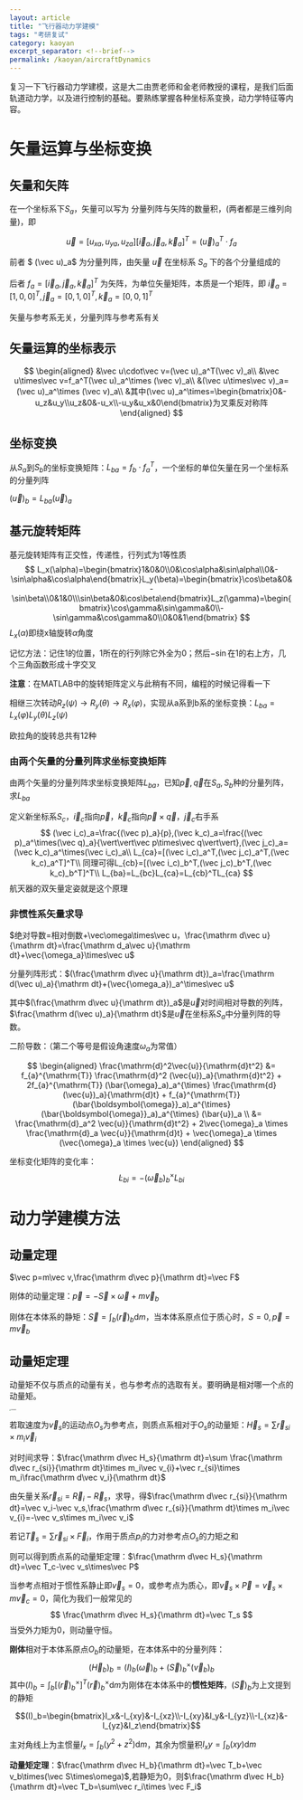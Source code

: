 ```yaml
---
layout: article
title: "飞行器动力学建模"
tags: "考研复试"
category: kaoyan
excerpt_separator: <!--brief-->
permalink: /kaoyan/aircraftDynamics
---
```

复习一下飞行器动力学建模，这是大二由贾老师和金老师教授的课程，是我们后面轨道动力学，以及进行控制的基础。要熟练掌握各种坐标系变换，动力学特征等内容。
<!--brief-->
# 矢量运算与坐标变换

## 矢量和矢阵

在一个坐标系下$S_a$，矢量可以写为 分量列阵与矢阵的数量积，(两者都是三维列向量)，即

$$
\vec u=[u_{xa},u_{ya},u_{za}][\vec i_a,\vec j_a,\vec k_a]^T=(\vec u)_a^T\cdot f_a
$$

前者 $ (\vec u)_a$ 为分量列阵，由矢量 $\vec u$ 在坐标系 $S_a$ 下的各个分量组成的

后者 $f_a=[\vec i_a,\vec j_a,\vec k_a]^T$ 为矢阵，为单位矢量矩阵，本质是一个矩阵，即 $\vec i_a=[1,0,0]^T,\vec j_a=[0,1,0]^T,\vec k_a=[0,0,1]^T$

矢量与参考系无关，分量列阵与参考系有关

## 矢量运算的坐标表示

$$
\begin{aligned}
&\vec u\cdot\vec v=(\vec u)_a^T(\vec v)_a\\
&\vec u\times\vec v=f_a^T(\vec u)_a^\times (\vec v)_a\\
&(\vec u\times\vec v)_a=(\vec u)_a^\times (\vec v)_a\\
&其中(\vec u)_a^\times=\begin{bmatrix}0&-u_z&u_y\\u_z&0&-u_x\\-u_y&u_x&0\end{bmatrix}为叉乘反对称阵
\end{aligned}
$$

## 坐标变换

从$S_a$到$S_b$的坐标变换矩阵：$L_{ba}=f_b\cdot f_a^T$，一个坐标的单位矢量在另一个坐标系的分量列阵

$(\vec u)_b=L_{ba}(\vec u)_a$

## 基元旋转矩阵

基元旋转矩阵有正交性，传递性，行列式为1等性质
$$
L_x(\alpha)=\begin{bmatrix}1&0&0\\0&\cos\alpha&\sin\alpha\\0&-\sin\alpha&\cos\alpha\end{bmatrix}L_y(\beta)=\begin{bmatrix}\cos\beta&0&-\sin\beta\\0&1&0\\\sin\beta&0&\cos\beta\end{bmatrix}L_z(\gamma)=\begin{bmatrix}\cos\gamma&\sin\gamma&0\\-\sin\gamma&\cos\gamma&0\\0&0&1\end{bmatrix}
$$
$L_x(\alpha)$即绕x轴旋转$\alpha$角度

记忆方法：记住1的位置，1所在的行列除它外全为0；然后$-\sin$在1的右上方，几个三角函数形成十字交叉

**注意**：在MATLAB中的旋转矩阵定义与此稍有不同，编程的时候记得看一下

相继三次转动$R_z(\psi)\to R_y(\theta)\to R_x(\varphi)$，实现从a系到b系的坐标变换：$L_{ba}=L_x(\varphi)L_y(\theta)L_z(\psi)$

欧拉角的旋转总共有12种

### 由两个矢量的分量列阵求坐标变换矩阵

由两个矢量的分量列阵求坐标变换矩阵$L_{ba}$，已知$\vec p,\vec q$在$S_a,S_b$种的分量列阵，求$L_{ba}$

定义新坐标系$S_c$，$\vec i_c$指向$\vec p$，$\vec k_c$指向$\vec p\times\vec q$，$\vec j_c$右手系
$$
(\vec i_c)_a=\frac{(\vec p)_a}{p},(\vec k_c)_a=\frac{(\vec p)_a^\times(\vec q)_a}{\vert\vert\vec p\times\vec q\vert\vert},(\vec j_c)_a=(\vec k_c)_a^\times(\vec i_c)_a\\
L_{ca}=[(\vec i_c)_a^T,(\vec j_c)_a^T,(\vec k_c)_a^T]^T\\
同理可得L_{cb}=[(\vec i_c)_b^T,(\vec j_c)_b^T,(\vec k_c)_b^T]^T\\
L_{ba}=L_{bc}L_{ca}=L_{cb}^TL_{ca}
$$
航天器的双矢量定姿就是这个原理

### 非惯性系矢量求导

$绝对导数=相对倒数+\vec\omega\times\vec u，\frac{\mathrm d\vec u}{\mathrm dt}=\frac{\mathrm d_a\vec u}{\mathrm dt}+\vec{\omega_a}\times\vec u$

分量列阵形式：$(\frac{\mathrm d\vec u}{\mathrm dt})_a=\frac{\mathrm d(\vec u)_a}{\mathrm dt}+(\vec{\omega_a})_a^\times\vec u$

其中$(\frac{\mathrm d\vec u}{\mathrm dt})_a$是$\vec u$对时间相对导数的列阵，$\frac{\mathrm d(\vec u)_a}{\mathrm dt}$是$\vec u$在坐标系$S_a$中分量列阵的导数。

二阶导数：（第二个等号是假设角速度$\omega_a$为常值）

$$
\begin{aligned}
\frac{\mathrm{d}^2\vec{u}}{\mathrm{d}t^2}
&= f_{a}^{\mathrm{T}} \frac{\mathrm{d}^2 (\vec{u})_a}{\mathrm{d}t^2} + 2f_{a}^{\mathrm{T}} (\bar{\omega}_a)_a^{\times} \frac{\mathrm{d} (\vec{u})_a}{\mathrm{d}t} + f_{a}^{\mathrm{T}} (\bar{\boldsymbol{\omega}}_a)_a^{\times} (\bar{\boldsymbol{\omega}}_a)_a^{\times} (\bar{u})_a \\
&= \frac{\mathrm{d}_a^2 \vec{u}}{\mathrm{d}t^2} + 2\vec{\omega}_a \times \frac{\mathrm{d}_a \vec{u}}{\mathrm{d}t} + \vec{\omega}_a \times (\vec{\omega}_a \times \vec{u})
\end{aligned}
$$


坐标变化矩阵的变化率：
$$ \dot L_{bi} = -(\vec{\omega}_b)_b^\times L_{bi} $$

# 动力学建模方法

## 动量定理

$\vec p=m\vec v,\frac{\mathrm d\vec p}{\mathrm dt}=\vec F$

刚体的动量定理：$\vec p=-\vec S\times\vec \omega+m\vec v_b$

刚体在本体系的静矩：$\vec S=\int_b(\vec r)_b\mathrm dm$，当本体系原点位于质心时，$S=0,\vec p=m\vec v_b$

## 动量矩定理

动量矩不仅与质点的动量有关，也与参考点的选取有关。要明确是相对哪一个点的动量矩。

<img src="{{site.url}}/images/kaoyanfushi/dljRef.png" alt="concavity" style="zoom:15%;" />

若取速度为$\vec v_s$的运动点$O_s$为参考点，则质点系相对于$O_s$的动量矩：$\vec H_s=\sum\vec r_{si}\times m_i\vec v_i$

对时间求导：$\frac{\mathrm d\vec H_s}{\mathrm dt}=\sum \frac{\mathrm d\vec r_{si}}{\mathrm dt}\times m_i\vec v_{i}+\vec r_{si}\times m_i\frac{\mathrm d\vec v_i}{\mathrm dt}$

由矢量关系$\vec r_{si}=\vec R_i-\vec R_s$，求导，得$\frac{\mathrm d\vec r_{si}}{\mathrm dt}=\vec v_i-\vec v_s,\frac{\mathrm d\vec r_{si}}{\mathrm dt}\times m_i\vec v_{i}=-\vec v_s\times m_i\vec v_i$

若记$\vec T_s=\sum \vec r_{si}\times \vec F_i$，作用于质点$p_i$的力对参考点$O_s$的力矩之和

则可以得到质点系的动量矩定理：$\frac{\mathrm d\vec H_s}{\mathrm dt}=\vec T_c-\vec v_s\times\vec P$

当参考点相对于惯性系静止即$\vec v_s=0$，或参考点为质心，即$\vec v_s\times\vec P=\vec v_s\times m\vec v_c=0$，简化为我们一般常见的
$$
\frac{\mathrm d\vec H_s}{\mathrm dt}=\vec T_s
$$
当受外力矩为0，则动量守恒。

**刚体**相对于本体系原点$O_b$的动量矩，在本体系中的分量列阵：
$$
(\vec H_b)_b=(I)_b(\vec\omega)_b+(\vec S)_b^\times(\vec v_b)_b
$$
其中$(I)_b=\int_b[(\vec r)_b^\times]^T(\vec r)_b^\times\mathrm dm$为刚体在本体系中的**惯性矩阵**，$(\vec S)_b$为上文提到的静矩

$$(I)_b=\begin{bmatrix}I_x&-I_{xy}&-I_{xz}\\-I_{xy}&I_y&-I_{yz}\\-I_{xz}&-I_{yz}&I_z\end{bmatrix}$$

主对角线上为主惯量$I_x=\int_b(y^2+z^2)\mathrm dm$，其余为惯量积$I_xy=\int_b(xy)\mathrm dm$

**动量矩定理**：$\frac{\mathrm d\vec H_b}{\mathrm dt}=\vec T_b+\vec v_b\times(\vec S\times\omega)$,若静矩为0，则$\frac{\mathrm d\vec H_b}{\mathrm dt}=\vec T_b=\sum\vec r_i\times \vec F_i$

